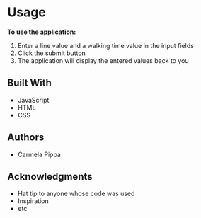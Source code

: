 # Usage

**To use the application:**
1. Enter a line value and a walking time value in the input fields
2. Click the submit button
3. The application will display the entered values back to you

## Built With
- JavaScript
- HTML
- CSS



## Authors

- Carmela Pippa



## Acknowledgments
- Hat tip to anyone whose code was used
- Inspiration
- etc
